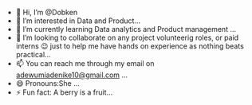 - 👋 Hi, I’m @Dobken
- 👀 I’m interested in Data and Product...
- 🌱 I’m currently learning Data analytics and Product management ...
- 💞️ I’m looking to collaborate on any project volunteerig roles, or paid interns 😉 just to help me have hands on experience as nothing beats practical...
- 📫 You can reach me through my email on adewumiadenike10@gmail.com ...
- 😄 Pronouns:She ...
- ⚡ Fun fact: A berry is a fruit...

<!---
Dobken/Dobken is a ✨ special ✨ repository because its `README.md` (this file) appears on your GitHub profile.
You can click the Preview link to take a look at your changes.
--->

